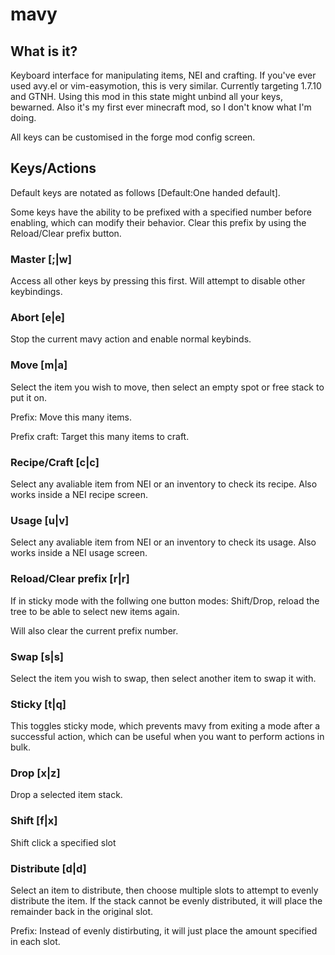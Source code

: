 # mavy

## What is it?

Keyboard interface for manipulating items, NEI and crafting. If you've ever used avy.el or vim-easymotion, this is very similar. Currently targeting 1.7.10 and GTNH. Using this mod in this state might unbind all your keys, bewarned. Also it's my first ever minecraft mod, so I don't know what I'm doing.

All keys can be customised in the forge mod config screen.

## Keys/Actions

Default keys are notated as follows [Default:One handed default].

Some keys have the ability to be prefixed with a specified number before enabling, which can modify their behavior. Clear this prefix by using the Reload/Clear prefix button.

### Master [;|w]
Access all other keys by pressing this first. Will attempt to disable other keybindings.

### Abort [e|e]
Stop the current mavy action and enable normal keybinds.

### Move [m|a]
Select the item you wish to move, then select an empty spot or free stack to put it on.

Prefix: Move this many items.

Prefix craft: Target this many items to craft.

### Recipe/Craft [c|c]
Select any avaliable item from NEI or an inventory to check its recipe. Also works inside a NEI recipe screen.

### Usage [u|v]
Select any avaliable item from NEI or an inventory to check its usage. Also works inside a NEI usage screen.

### Reload/Clear prefix [r|r]
If in sticky mode with the follwing one button modes: Shift/Drop, reload the tree to be able to select new items again.

Will also clear the current prefix number.

### Swap [s|s]
Select the item you wish to swap, then select another item to swap it with.

### Sticky [t|q]
This toggles sticky mode, which prevents mavy from exiting a mode after a successful action, which can be useful when you want to perform actions in bulk.

### Drop [x|z]
Drop a selected item stack.

### Shift [f|x]
Shift click a specified slot

### Distribute [d|d]
Select an item to distribute, then choose multiple slots to attempt to evenly distribute the item. If the stack cannot be evenly distributed, it will place the remainder back in the original slot.

Prefix: Instead of evenly distirbuting, it will just place the amount specified in each slot.
